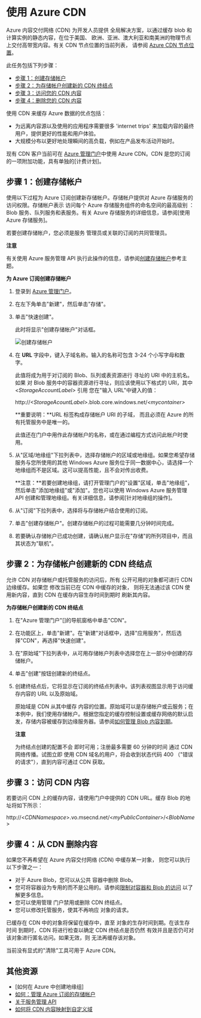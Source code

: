 # 使用 Azure CDN

Azure 内容交付网络 (CDN) 为开发人员提供
全局解决方案，以通过缓存 blob 和
计算实例的静态内容，在位于美国、
欧洲、亚洲、澳大利亚和南美洲的物理节点上交付高带宽内容。有关 CDN 节点位置的当前列表，
请参阅 [Azure CDN 节点位置]。

此任务包括下列步骤：

* [步骤 1：创建存储帐户](#Step1)
* [步骤 2：为存储帐户创建新的 CDN 终结点](#Step2)
* [步骤 3：访问您的 CDN 内容](#Step3)
* [步骤 4：删除您的 CDN 内容](#Step4)

使用 CDN 来缓存 Azure 数据的优点包括：

-   为远离内容源以及使用的应用程序需要很多  'internet trips' 来加载内容的最终用户，提供更好的性能和用户体验。
-   大规模分布以更好地处理瞬间的高负载，例如在产品发布活动开始时。

现有 CDN 客户当前可在 [Azure 管理门户]中使用 Azure CDN。CDN 是您的订阅的一项附加功能，具有单独的[计费计划]。

<a id="Step1"> </a>
<h2>步骤 1：创建存储帐户</h2>

使用以下过程为
Azure 订阅创建新存储帐户。存储帐户提供对 
Azure 存储服务的访问权限。存储帐户表示
访问每个 Azure 存储服务组件的命名空间的最高级别
：Blob 服务、队列服务和表服务。有关
Azure 存储服务的详细信息，请参阅[使用
Azure 存储服务]。

若要创建存储帐户，您必须是服务
管理员或关联的订阅的共同管理员。

<div class="dev-callout">
<strong>注意</strong>
<p>有关使用
Azure 服务管理 API 执行此操作的信息，请参阅<a href="http://msdn.microsoft.com/zh-cn/library/windowsazure/hh264518.aspx">创建存储帐户</a>参考主题。</p>
</div>

**为 Azure 订阅创建存储帐户**

1.  登录到 [Azure 管理门户]。
2.  在左下角单击"新建"，然后单击"存储"。
3.  单击"快速创建"。

    此时将显示"创建存储帐户"对话框。

    ![创建存储帐户][create-new-storage-account]

4. 在 **URL** 字段中，键入子域名称。输入的名称可包含 3-24 个小写字母和数字。

    此值将成为用于对订阅的 Blob、队列或表资源进行
    寻址的 URI 中的主机名。如果
    对 Blob 服务中的容器资源进行寻址，则应该使用以下格式的 
    URI，其中 *&lt;StorageAccountLabel&gt;* 引用
    您在"输入 URL"中键入的值：

    http://*&lt;StorageAcountLabel&gt;*.blob.core.windows.net/*&lt;mycontainer&gt;*

    **重要说明：**URL 标签构成存储帐户 URI 的子域，
    而且必须在 Azure 的所有托管服务中是唯一的。

	此值还在门户中用作此存储帐户的名称，或在通过编程方式访问此帐户时使用。

5.  从"区域/地缘组"下拉列表中，选择存储帐户的区域或地缘组。如果您希望存储服务与您所使用的其他 Windows Azure 服务位于同一数据中心，请选择一个地缘组而不是区域。这可以提高性能，且不会对传出收费。  

    **注意：**若要创建地缘组，请打开管理门户的"设置"区域，单击"地缘组"，然后单击"添加地缘组"或"添加"。您也可以使用 Windows Azure 服务管理 API 创建和管理地缘组。有关详细信息，请参阅[针对地缘组的操作]。

6. 从"订阅"下拉列表中，选择将与存储帐户结合使用的订阅。
7.  单击"创建存储帐户"。创建存储帐户的过程可能需要几分钟时间完成。
8.  若要确认存储帐户已成功创建，请确认帐户显示在"存储"的所列项目中，而且其状态为"联机"。

<a id="Step2"> </a>
<h2>步骤 2：为存储帐户创建新的 CDN 终结点</h2>

允许 CDN 对存储帐户或托管服务的访问后，所有
公开可用的对象都可进行 CDN 边缘缓存。如果您
修改当前已在 CDN 中缓存的对象，
则将无法通过该 CDN 使用新内容，直到 CDN 在缓存内容生存时间到期时
刷新其内容。

**为存储帐户创建新的 CDN 终结点**

1. 在"Azure 管理门户"[]的导航窗格中单击"CDN"。

2. 在功能区上，单击"新建"。在"新建"对话框中，选择"应用服务"，然后选择"CDN"，再选择"快速创建"。

3. 在"原始域"下拉列表中，从可用存储帐户列表中选择您在上一部分中创建的存储帐户。 

4. 单击"创建"按钮创建新的终结点。

5. 创建终结点后，它将显示在订阅的终结点列表中。该列表视图显示用于访问缓存内容的 URL 以及原始域。 

	原始域是 CDN 从其中缓存
    内容的位置。原始域可以是存储帐户或云服务；在本例中，我们使用存储帐户。根据您指定的缓存控制设置或缓存网络的默认启发，存储内容被缓存到边缘服务器。请参阅[如何管理 Blob 内容到期](http://msdn.microsoft.com/zh-cn/library/gg680306.aspx)。 


    <div class="dev-callout">
    <strong>注意</strong>
    <p>为终结点创建的配置不会
    即时可用；注册最多需要 60 分钟的时间
    通过 CDN 网络传播。试图立即
    使用 CDN 域名的用户，将会收到状态代码 400
    （"错误的请求"），直到内容可通过 CDN 获取。</p>
    </div>

<a id="Step3"> </a>
<h2>步骤 3：访问 CDN 内容</h2> 

若要访问 CDN 上的缓存内容，请使用门户中提供的 CDN URL。缓存 Blob 的地址将如下所示：

http://<*CDNNamespace*\>.vo.msecnd.net/<*myPublicContainer*\>/<*BlobName*\>

<a id="Step4"> </a>
<h2>步骤 4：从 CDN 删除内容</h2>

如果您不再希望在 Azure 内容交付网络 (CDN) 中缓存某一对象，
则您可以执行以下步骤之一：

-   对于 Azure Blob，您可以从公共
    容器中删除 Blob。
-   您可将容器设为专用的而不是公用的。请参阅[限制对容器和 Blob 的访问](http://msdn.microsoft.com/zh-cn/library/dd179354.aspx) 以了解更多信息。
-   您可以使用管理
    门户禁用或删除 CDN 终结点。
-   您可以修改托管服务，使其不再响应
    对象的请求。

已缓存在 CDN 中的对象将保留在缓存中，直至
对象的生存时间到期。在该生存时间
到期时，CDN 将进行检查以确定 CDN 终结点是否仍然
有效并且是否仍可对该对象进行匿名访问。如果无效，则
无法再缓存该对象。

当前没有显式的"清除"工具可用于 Azure 
CDN。

## 其他资源

-   [如何在 Azure 中创建地缘组]
-   [如何：管理 Azure 订阅的存储帐户]
-   [关于服务管理 API]
-   [如何将 CDN 内容映射到自定义域]

  [创建存储帐户]: http://msdn.microsoft.com/zh-cn/library/windowsazure/hh264518.aspx
  [Azure CDN 节点位置]: http://msdn.microsoft.com/zh-cn/library/windowsazure/gg680302.aspx
  [Azure 管理门户]: https://manage.windowsazure.com/
  [收费计划]: /zh-cn/pricing/calculator/?scenario=full
  [如何注册用于访问 Azure 中的 Blob 的自定义子域名称]: http://msdn.microsoft.com/zh-cn/library/windowsazure/ee795179.aspx
  [对地缘组的操作]: http://msdn.microsoft.com/library/azure/ee460798.aspx
  [Azure CDN 概述]: http://msdn.microsoft.com/zh-cn/library/windowsazure/ff919703.aspx
  [如何：管理 Azure 订阅的存储帐户]: http://msdn.microsoft.com/zh-cn/library/windowsazure/hh531567.aspx
  [关于服务管理 API]: http://msdn.microsoft.com/zh-cn/library/windowsazure/ee460807.aspx
  [如何将 CDN 内容映射到自定义域]: http://msdn.microsoft.com/zh-cn/library/windowsazure/gg680307.aspx


[create-new-storage-account]: ./media/cdn/CDN_CreateNewStorageAcct.png
[以前的管理门户]: ../../Shared/Media/previous-portal.png
<!--HONumber=41-->
